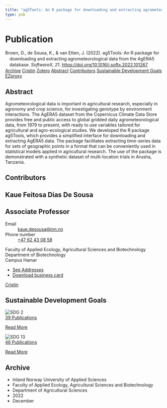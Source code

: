 ```yaml
---
title: "ag5Tools: An R package for downloading and extracting agrometeorological data from the AgERA5 database"
type: pub
---
```

<h1>Publication</h1>
<article id="csl-bib-container-8P2Q3JPD" class="csl-bib-container">
  <div class="csl-bib-body" style="line-height: 1.35; padding-left: 1em; text-indent:-1em;">
  <div class="csl-entry">Brown, D., de Sousa, K., &amp; van Etten, J. (2022). ag5Tools: An R package for downloading and extracting agrometeorological data from the AgERA5 database. <i>SoftwareX</i>, <i>21</i>. <a href="https://doi.org/10.1016/j.softx.2022.101267">https://doi.org/10.1016/j.softx.2022.101267</a></div>
</div>
  <div class="csl-bib-buttons">
    <a href="#taxonomy-article-8P2Q3JPD" class="csl-bib-button">Archive</a>
    <a href="https://app.cristin.no/results/show.jsf?id=2091492" alt="Cristin URL" class="csl-bib-button">Cristin</a>
    <a href="http://zotero.org/groups/5022929/items/8P2Q3JPD" alt="Zotero URL" class="csl-bib-button">Zotero</a>
    <a href="#abstract-article-8P2Q3JPD" class="csl-bib-button">Abstract</a>
    <a href="#contributors-article-8P2Q3JPD" class="csl-bib-button">Contributors</a>
    <a href="#sdg-article-8P2Q3JPD" class="csl-bib-button">Sustainable Development Goals</a>
    <a href="http://ezproxy.inn.no/login?url=https://doi.org/10.1016/j.softx.2022.101267" class="csl-bib-button">EZproxy</a>
  </div>
  <div id="csl-bib-meta-container-8P2Q3JPD"></div>
</article>
<div id="csl-bib-meta-8P2Q3JPD" class="csl-bib-meta">
  <article id="abstract-article-8P2Q3JPD" class="abstract-article">
    <h1>Abstract</h1>
    Agrometeorological data is important in agricultural research, especially in agronomy and crop science, for investigating genotype by environment interactions. The AgERA5 dataset from the Copernicus Climate Data Store provides free and public access to global gridded daily agrometeorological data, from 1979 to present, with ready to use variables tailored for agricultural and agro-ecological studies. We developed the R package ag5Tools, which provides a simplified interface for downloading and extracting AgERA5 data. The package facilitates extracting time-series data for sets of geographic points in a format that can be conveniently used in statistical models applied in agricultural research. The use of the package is demonstrated with a synthetic dataset of multi-location trials in Arusha, Tanzania.
  </article>
  <article id="contributors-article-8P2Q3JPD" class="contributors-article">
    <h1>Contributors</h1>
    <div class="personas">
<div class="vrtx-hinn-person-card">
<div class="photo">
<i class="lar la-user-circle missing-person"></i>
</div>
<div class="info">
<hgroup><h1>Kaue Feitosa Dias De Sousa</h1>
<h2>Associate Professor</h2>
</hgroup><dl>
<dt>Email</dt>
<dd>
<a href="mailto:kaue.desousa@inn.no">kaue.desousa@inn.no</a>
</dd>
<dt>Phone number</dt>
<dd><a href="tel:+4762430858">
+47 62 43 08 58
</a></dd>
</dl>
<p>
Faculty of Applied Ecology, Agricultural Sciences and Biotechnology<br>
Department of Biotechnology<br>
Campus Hamar
</p>
<ul class="vrtx-hinn-links">
<li><a href="https://www.inn.no/english/find-an-employee/kaue-desousa.html#vrtx-hinn-addresses">See Addresses</a></li>
<li><a href="https://www.inn.no/english/find-an-employee/kaue-desousa.html?vrtx=vcf">Download business card</a></li>
</ul>
</div>
</div>
<a href="https://app.cristin.no/persons/show.jsf?id=994113" alt="Cristin URL" class="personas-cristin">Cristin</a>
</div>
  </article>
  <article id="sdg-article-8P2Q3JPD" class="sdg-article">
    <h1>Sustainable Development Goals</h1>
    <div class="sdg-container"><div id="sdg2" class="sdg">
<img src="{{< params subfolder >}}images/sdg/sdg02_en.png" class="image" alt="SDG 2">
<div class="sdg-overlay">
<a href="{{< params subfolder >}}en/archive/?sdg=2#archive" class="sdg-publication-count"><span>39</span> Publications</a>
<p><a href="https://sdgs.un.org/goals/goal2" class="sdg-read-more">Read More</a></p>
</div>
</div> <div id="sdg13" class="sdg">
<img src="{{< params subfolder >}}images/sdg/sdg13_en.png" class="image" alt="SDG 13">
<div class="sdg-overlay">
<a href="{{< params subfolder >}}en/archive/?sdg=13#archive" class="sdg-publication-count"><span>46</span> Publications</a>
<p><a href="https://sdgs.un.org/goals/goal13" class="sdg-read-more">Read More</a></p>
</div>
</div></div>
  </article>
  <article id="taxonomy-article-8P2Q3JPD" class="taxonomy-article">
    <h1>Archive</h1>
    <ul>
      <li>Inland Norway University of Applied Sciences</li>
      <li>Faculty of Applied Ecology, Agricultural Sciences and Biotechnology</li>
      <li>Department of Agricultural Sciences</li>
      <li>2022</li>
      <li>December</li>
    </ul>
  </article>
</div>
